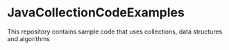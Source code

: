# JavaCollectionCodeExamples
This repository contains sample code that uses collections, data structures and algorithms
